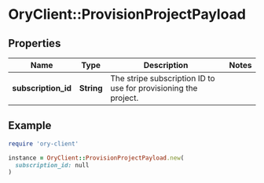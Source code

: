 # OryClient::ProvisionProjectPayload

## Properties

| Name | Type | Description | Notes |
| ---- | ---- | ----------- | ----- |
| **subscription_id** | **String** | The stripe subscription ID to use for provisioning the project. |  |

## Example

```ruby
require 'ory-client'

instance = OryClient::ProvisionProjectPayload.new(
  subscription_id: null
)
```


